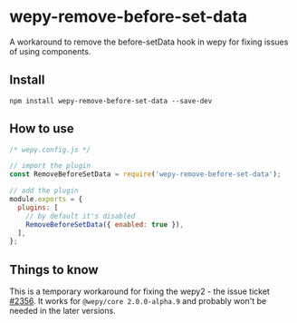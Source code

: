 # wepy-remove-before-set-data

A workaround to remove the before-setData hook in wepy for fixing issues of using components.

## Install
```
npm install wepy-remove-before-set-data --save-dev
```

## How to use
```javascript
/* wepy.config.js */

// import the plugin
const RemoveBeforeSetData = require('wepy-remove-before-set-data');

// add the plugin
module.exports = {
  plugins: [
	// by default it's disabled
    RemoveBeforeSetData({ enabled: true }),
  ],
};
```

## Things to know
This is a temporary workaround for fixing the wepy2 - the issue ticket [#2356](https://github.com/Tencent/wepy/issues/2356).
It works for `@wepy/core 2.0.0-alpha.9` and probably won't be needed in the later versions.
